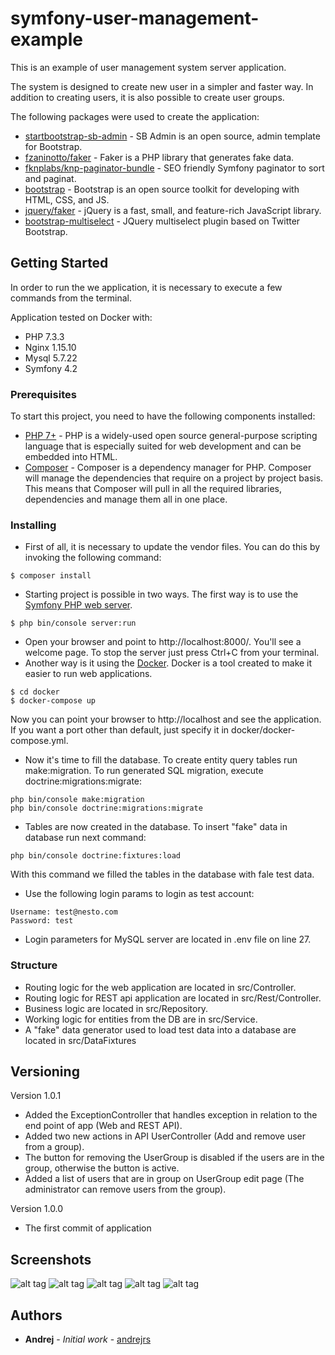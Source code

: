 # symfony-user-management-example

This is an example of user management system server application.

The system is designed to create new user in a simpler and faster way. In addition to creating users, it is also possible to create user groups.

The following packages were used to create the application:
* [startbootstrap-sb-admin](https://github.com/BlackrockDigital/startbootstrap-sb-admin) - SB Admin is an open source, admin template for Bootstrap.
* [fzaninotto/faker](https://github.com/fzaninotto/Faker) - Faker is a PHP library that generates fake data.
* [fknplabs/knp-paginator-bundle](https://github.com/KnpLabs/KnpPaginatorBundle) - SEO friendly Symfony paginator to sort and paginat.
* [bootstrap](https://getbootstrap.com) - Bootstrap is an open source toolkit for developing with HTML, CSS, and JS.
* [jquery/faker](https://jquery.com) - jQuery is a fast, small, and feature-rich JavaScript library.
* [bootstrap-multiselect](https://github.com/davidstutz/bootstrap-multiselect) - JQuery multiselect plugin based on Twitter Bootstrap.

## Getting Started

In order to run the we application, it is necessary to execute a few commands from the terminal.

Application tested on Docker with:
* PHP 7.3.3
* Nginx 1.15.10
* Mysql 5.7.22
* Symfony 4.2

### Prerequisites

To start this project, you need to have the following components installed:

* [PHP 7+](http://php.net) - PHP is a widely-used open source general-purpose scripting language that is especially suited for web development and can be embedded into HTML.
* [Composer](https://getcomposer.org) - Composer is a dependency manager for PHP. Composer will manage the dependencies that require on a project by project basis. This means that Composer will pull in all the required libraries, dependencies and manage them all in one place.

### Installing

* First of all, it is necessary to update the vendor files. You can do this by invoking the following command:
```
$ composer install
```
* Starting project is possible in two ways. The first way is to use the [Symfony PHP web server](https://symfony.com/doc/current/setup/built_in_web_server.html).
```
$ php bin/console server:run
```
* Open your browser and point to http://localhost:8000/. You'll see a welcome page. To stop the server just press Ctrl+C from your terminal.
* Another way is it using the [Docker](https://www.docker.com). Docker is a tool created to make it easier to run web applications.
```
$ cd docker
$ docker-compose up
```
Now you can point your browser to http://localhost and see the application. If you want a port other than default, just specify it in docker/docker-compose.yml.

* Now it's time to fill the database. To create entity query tables run make:migration. To run generated SQL migration, execute doctrine:migrations:migrate:
```
php bin/console make:migration
php bin/console doctrine:migrations:migrate
```

* Tables are now created in the database. To insert "fake" data in database run next command:
```
php bin/console doctrine:fixtures:load 
```
With this command we filled the tables in the database with fale test data.

* Use the following login params to login as test account:
```
Username: test@nesto.com
Password: test
```
* Login parameters for MySQL server are located in .env file on line 27.

### Structure
* Routing logic for the web application are located in src/Controller.
* Routing logic for REST api application are located in src/Rest/Controller.
* Business logic are located in src/Repository.
* Working logic for entities from the DB are in src/Service.
* A "fake" data generator used to load test data into a database are located in src/DataFixtures

## Versioning
Version 1.0.1
* Added the ExceptionController that handles exception in relation to the end point of app (Web and REST API).
* Added two new actions in API UserController (Add and remove user from a group).
* The button for removing the UserGroup is disabled if the users are in the group, otherwise the button is active.
* Added a list of users that are in group on UserGroup edit page (The administrator can remove users from the group).

Version 1.0.0
* The first commit of application

## Screenshots
![alt tag](https://raw.githubusercontent.com/andrejrs/symfony-user-management-example/master/screenshots/1.png)
![alt tag](https://raw.githubusercontent.com/andrejrs/symfony-user-management-example/master/screenshots/2.png)
![alt tag](https://raw.githubusercontent.com/andrejrs/symfony-user-management-example/master/screenshots/3.png)
![alt tag](https://raw.githubusercontent.com/andrejrs/symfony-user-management-example/master/screenshots/4.png)
![alt tag](https://raw.githubusercontent.com/andrejrs/symfony-user-management-example/master/screenshots/5.png)

## Authors
* **Andrej** - *Initial work* - [andrejrs](github.com/andrejrs)
